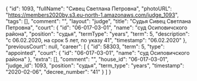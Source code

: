 {
    "id": 1093,
    "fullName": "Сивец Светлана Петровна",
    "photoURL": "https://members2020by.s3.eu-north-1.amazonaws.com/judge_1093",
    "tags": [],
    "comment": "",
    "layout": "judge",
    "title": "Судья Сивец Светлана Петровна",
    "court": {
        "id": "06-017-03-01",
        "name": "суд Осиповичского района",
        "position": "судья",
        "termType": "years",
        "term": 5,
        "description": "c 06.02.2020, на срок 5 лет, по указу 41",
        "timestamp": "06.02.2020"
    },
    "previousCourt": null,
    "career": [
        {
            "id": 58303,
            "term": 5,
            "type": "appointed",
            "court": {
                "id": "06-017-03-01",
                "name": "суд Осиповичского района"
            },
            "extra": [],
            "comment": "",
            "house_id": "06-017-03-01",
            "judge_id": 1093,
            "position": "судья",
            "term_type": "years",
            "timestamp": "2020-02-06",
            "decree_number": "41"
        }
    ]
}
